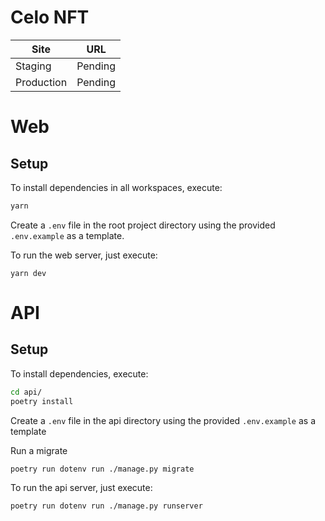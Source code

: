 # Celo NFT

| Site | URL |
| --- | --- |
| Staging    | Pending |
| Production | Pending |

# Web

## Setup

To install dependencies in all workspaces, execute:

```bash
yarn
```

Create a `.env` file in the root project directory using the provided `.env.example` as a template.

To run the web server, just execute:

```
yarn dev
```

# API

## Setup

To install dependencies, execute:

```bash
cd api/
poetry install
```

Create a `.env` file in the api directory using the provided `.env.example` as a template

Run a migrate

```bash
poetry run dotenv run ./manage.py migrate
```

To run the api server, just execute:

```bash
poetry run dotenv run ./manage.py runserver
```
